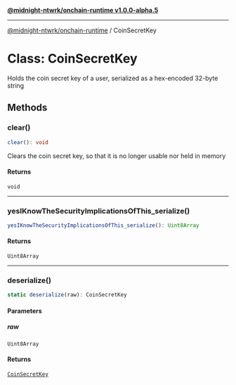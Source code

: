 [**@midnight-ntwrk/onchain-runtime v1.0.0-alpha.5**](../README.md)

***

[@midnight-ntwrk/onchain-runtime](../globals.md) / CoinSecretKey

# Class: CoinSecretKey

Holds the coin secret key of a user, serialized as a hex-encoded 32-byte string

## Methods

### clear()

```ts
clear(): void
```

Clears the coin secret key, so that it is no longer usable nor held in memory

#### Returns

`void`

***

### yesIKnowTheSecurityImplicationsOfThis\_serialize()

```ts
yesIKnowTheSecurityImplicationsOfThis_serialize(): Uint8Array
```

#### Returns

`Uint8Array`

***

### deserialize()

```ts
static deserialize(raw): CoinSecretKey
```

#### Parameters

##### raw

`Uint8Array`

#### Returns

[`CoinSecretKey`](CoinSecretKey.md)
